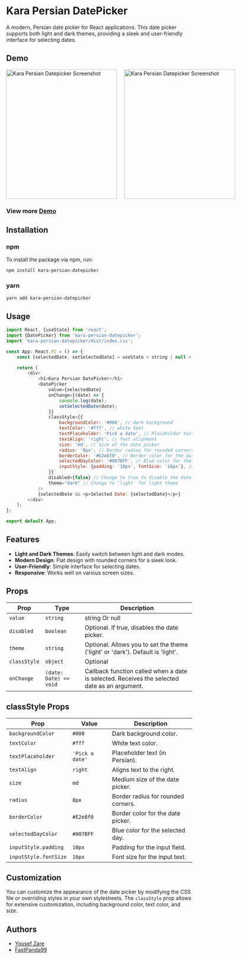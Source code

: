 # Kara Persian DatePicker

A modern, Persian date picker for React applications. This date picker supports both light and dark themes, providing a
sleek and user-friendly interface for selecting dates.

## Demo

<div style="flex: 1">
<div style="display:flex;flex-basis:30%;gap:20px">
<img src="https://fastpanda99.github.io/kara_persian_datepicker/images/light_preview.png" alt="Kara Persian Datepicker Screenshot" width="300" height="350">
<img src="https://fastpanda99.github.io/kara_persian_datepicker/images/dark_preview.png" alt="Kara Persian Datepicker Screenshot" width="300" height="350">
</div>
</div>

### View more [Demo](https://fastpanda99.github.io/kara_persian_datepicker/)

## Installation

### npm

To install the package via npm, run:

```bash
npm install kara-persian-datepicker
```

### yarn

```bash
yarn add kara-persian-datepicker
```

## Usage

```javascript
import React, {useState} from 'react';
import {DatePicker} from 'kara-persian-datepicker';
import 'kara-persian-datepicker/dist/index.css';

const App: React.FC = () => {
    const [selectedDate, setSelectedDate] = useState < string | null > (null);

    return (
        <div>
            <h1>Kara Persian DatePicker</h1>
            <DatePicker
                value={selectedDate}
                onChange={(date) => {
                    console.log(date);
                    setSelectedDate(date);
                }}
                classStyle={{
                    backgroundColor: '#000', // dark background
                    textColor: '#fff', // white text
                    textPlaceholder: 'Pick a date', // Placeholder text in Persian
                    textAlign: 'right', // Text alignment
                    size: 'md', // Size of the date picker
                    radius: '8px', // Border radius for rounded corners
                    borderColor: '#E2e8f0', // Border color for the date picker
                    selectedDayColor: '#007BFF', // Blue color for the selected day
                    inputStyle: {padding: '10px', fontSize: '16px'}, // Custom input styles
                }}
                disabled={false} // Change to true to disable the date picker
                theme="dark" // Change to 'light' for light theme
            />
            {selectedDate && <p>Selected Date: {selectedDate}</p>}
        </div>
    );
};

export default App;


```

## Features

- **Light and Dark Themes**: Easily switch between light and dark modes.
- **Modern Design**: Flat design with rounded corners for a sleek look.
- **User-Friendly**: Simple interface for selecting dates.
- **Responsive**: Works well on various screen sizes.

## Props

| Prop         | Type                   | Description                                                                                  |
|--------------|------------------------|----------------------------------------------------------------------------------------------|
| `value`      | `string`               | string Or null                                                                               |
| `disabled`   | `boolean`              | Optional. If true, disables the date picker.                                                 |
| `theme`      | `string`               | Optional. Allows you to set the theme ('light' or 'dark'). Default is 'light'.               |
| `classStyle` | `object`               | Optional                                                                                     |
| `onChange`   | `(date: Date) => void` | Callback function called when a date is selected. Receives the selected date as an argument. |

## classStyle Props

| Prop                  | Value           | Description                        |
|-----------------------|-----------------|------------------------------------|
| `backgroundColor`     | `#000`          | Dark background color.             |
| `textColor`           | `#fff`          | White text color.                  |
| `textPlaceholder`     | `'Pick a date'` | Placeholder text (in Persian).     |
| `textAlign`           | `right`         | Aligns text to the right.          |
| `size`                | `md`            | Medium size of the date picker.    |
| `radius`              | `8px`           | Border radius for rounded corners. |
| `borderColor`         | `#E2e8f0`       | Border color for the date picker.  |
| `selectedDayColor`    | `#007BFF`       | Blue color for the selected day.   |
| `inputStyle.padding`  | `10px`          | Padding for the input field.       |
| `inputStyle.fontSize` | `16px`          | Font size for the input text.      |

## Customization

You can customize the appearance of the date picker by modifying the CSS file or overriding styles in your own
stylesheets. The `classStyle` prop allows for extensive customization, including background color, text color, and size.

## Authors

- [Yousef Zare](https://github.com/YousefZare2000)
- [FastPanda99](https://github.com/fastpanda99)

